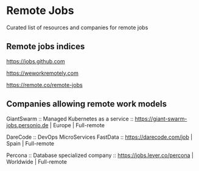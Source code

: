 # Remote Jobs
Curated list of resources and companies for remote jobs

## Remote jobs indices

https://jobs.github.com

https://weworkremotely.com

https://remote.co/remote-jobs


## Companies allowing remote work models

GiantSwarm :: Managed Kubernetes as a service :: https://giant-swarm-jobs.personio.de | Europe | Full-remote

DareCode :: DevOps MicroServices FastData :: https://darecode.com/job | Spain | Full-remote

Percona :: Database specialized company :: https://jobs.lever.co/percona | Worldwide | Full-remote
